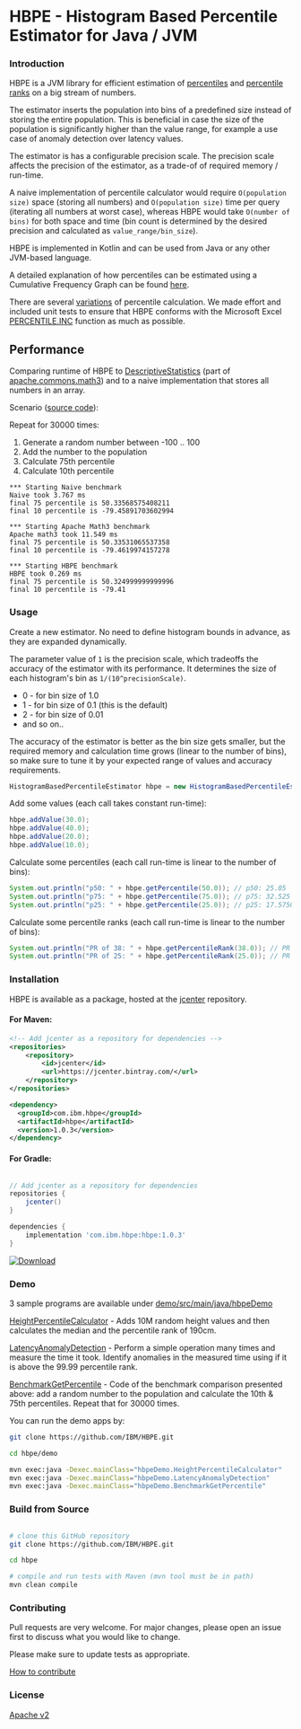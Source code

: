 # HBPE - Histogram Based Percentile Estimator for Java / JVM

### Introduction

HBPE is a JVM library for efficient estimation of [percentiles](https://en.wikipedia.org/wiki/Percentile) and [percentile ranks](https://en.wikipedia.org/wiki/Percentile_rank) on a big stream of numbers.

The estimator inserts the population into bins of a predefined size instead of storing the entire population.
This is beneficial in case the size of the population is significantly higher than the value range, for example a use case of anomaly detection over latency values.

The estimator is has a configurable precision scale. The precision scale affects the precision of the estimator, as a trade-of of required memory / run-time.

A naive implementation of percentile calculator would require `O(population size)` space (storing all numbers) and `O(population size)` time per query (iterating all numbers at worst case), whereas HBPE would take `O(number of bins)` for both space and time (bin count is determined by the desired precision and calculated as `value_range/bin_size`). 

HBPE is implemented in Kotlin and can be used from Java or any other JVM-based language.

A detailed explanation of how percentiles can be estimated using a Cumulative Frequency Graph can be found [here](http://courses.washington.edu/psy315/tutorials/Frequency_distribution_tutorial.pdf).

There are several [variations](https://en.wikipedia.org/wiki/Percentile#Second_variant) of percentile calculation. We made effort and included unit tests to ensure that 
HBPE conforms with the Microsoft Excel [PERCENTILE.INC](https://support.office.com/en-us/article/percentile-inc-function-680f9539-45eb-410b-9a5e-c1355e5fe2ed) function as much as possible.

## Performance

Comparing runtime of HBPE to [DescriptiveStatistics](https://commons.apache.org/proper/commons-math/javadocs/api-3.3/org/apache/commons/math3/stat/descriptive/DescriptiveStatistics.html) (part of [apache.commons.math3](http://commons.apache.org/proper/commons-math/)) and to a naive implementation that stores all numbers in an array. 

Scenario ([source code](demo/src/main/java/hbpeDemo/BenchmarkGetPercentile.java)): 

  Repeat for 30000 times:
  1. Generate a random number between -100 .. 100
  1. Add the number to the population
  1. Calculate 75th percentile
  1. Calculate 10th percentile


```
*** Starting Naive benchmark
Naive took 3.767 ms
final 75 percentile is 50.33568575408211
final 10 percentile is -79.45891703602994

*** Starting Apache Math3 benchmark
Apache math3 took 11.549 ms
final 75 percentile is 50.33531065537358
final 10 percentile is -79.4619974157278

*** Starting HBPE benchmark
HBPE took 0.269 ms
final 75 percentile is 50.324999999999996
final 10 percentile is -79.41
```

### Usage

Create a new estimator. No need to define histogram bounds in advance, as they are expanded dynamically. 

The parameter value of `1` is the precision scale, which tradeoffs the accuracy of the estimator with its performance. It determines the size of each histogram's bin as `1/(10^precisionScale)`.

* 0 - for bin size of 1.0 
* 1 - for bin size of 0.1  (this is the default)  
* 2 - for bin size of 0.01
* and so on..

The accuracy of the estimator is better as the bin size gets smaller, but the required memory and calculation time grows (linear to the number of bins), so make sure to tune it by your expected range of values and accuracy requirements.

```java
HistogramBasedPercentileEstimator hbpe = new HistogramBasedPercentileEstimator(1);
```

Add some values (each call takes constant run-time):
```java
hbpe.addValue(30.0);
hbpe.addValue(40.0);
hbpe.addValue(20.0);
hbpe.addValue(10.0);
```

Calculate some percentiles (each call run-time is linear to the number of bins):
```java
System.out.println("p50: " + hbpe.getPercentile(50.0)); // p50: 25.05
System.out.println("p75: " + hbpe.getPercentile(75.0)); // p75: 32.525
System.out.println("p25: " + hbpe.getPercentile(25.0)); // p25: 17.575000000000003
```        

Calculate some percentile ranks (each call run-time is linear to the number of bins):
```java
System.out.println("PR of 38: " + hbpe.getPercentileRank(38.0)); // PR of 38: 75.0
System.out.println("PR of 25: " + hbpe.getPercentileRank(25.0)); // PR of 25: 50.0
```        


### Installation

HBPE is available as a package, hosted at the [jcenter](https://bintray.com/davidohana/hbpe/com.ibm.hbpe) repository.

#### For Maven:

```xml
<!-- Add jcenter as a repository for dependencies --> 
<repositories>
    <repository>
        <id>jcenter</id>
        <url>https://jcenter.bintray.com/</url>
    </repository>
</repositories>

<dependency>
  <groupId>com.ibm.hbpe</groupId>
  <artifactId>hbpe</artifactId>
  <version>1.0.3</version>
</dependency>
```

#### For Gradle:

```groovy

// Add jcenter as a repository for dependencies
repositories {
    jcenter()
}

dependencies {
    implementation 'com.ibm.hbpe:hbpe:1.0.3'
}
```

[ ![Download](https://api.bintray.com/packages/davidohana/hbpe/com.ibm.hbpe/images/download.svg?version=1.0.3) ](https://bintray.com/davidohana/hbpe/com.ibm.hbpe/1.0.3/link)

### Demo

3 sample programs are available under [demo/src/main/java/hbpeDemo](demo/src/main/java/hbpeDemo)

[HeightPercentileCalculator](demo/src/main/java/hbpeDemo/HeightPercentileCalculator.java) - Adds 10M random height values and then calculates the median and the percentile rank of 190cm.

[LatencyAnomalyDetection](demo/src/main/java/hbpeDemo/LatencyAnomalyDetection.java) - Perform a simple operation many times and measure the time it took. Identify anomalies in the measured time using if it is above the 99.99 percentile rank.

[BenchmarkGetPercentile](demo/src/main/java/hbpeDemo/BenchmarkGetPercentile.java) - Code of the benchmark comparison presented above: add a random number to the population and calculate the 10th & 75th percentiles. Repeat that for 30000 times.

You can run the demo apps by:

```bash
git clone https://github.com/IBM/HBPE.git

cd hbpe/demo

mvn exec:java -Dexec.mainClass="hbpeDemo.HeightPercentileCalculator"
mvn exec:java -Dexec.mainClass="hbpeDemo.LatencyAnomalyDetection"
mvn exec:java -Dexec.mainClass="hbpeDemo.BenchmarkGetPercentile"
```

### Build from Source

```bash

# clone this GitHub repository
git clone https://github.com/IBM/HBPE.git

cd hbpe

# compile and run tests with Maven (mvn tool must be in path)
mvn clean compile
```

### Contributing

Pull requests are very welcome. For major changes, please open an issue first to discuss what you would like to change.

Please make sure to update tests as appropriate.

[How to contribute](CONTRIBUTING.md)

### License

[Apache v2](https://www.apache.org/licenses/LICENSE-2.0)
